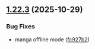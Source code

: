 ## [1.22.3](https://github.com/strumok-app/strumok/compare/v1.22.2...v1.22.3) (2025-10-29)


### Bug Fixes

* manga offline mode ([fc927b2](https://github.com/strumok-app/strumok/commit/fc927b26efa5991ae29a8b98f7b9f74b865d06f2))



